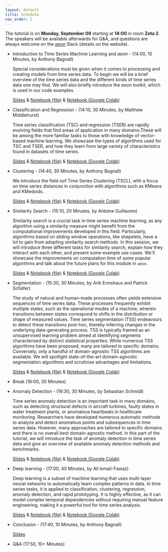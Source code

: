 ```yaml
---
layout: default
title: Schedule
nav_order: 2
---
```


The tutorial is on __Monday, September 09__ starting at __14:00__ in room __Zeta 2__. The speakers will be available afterwards for Q&A, and questions are always welcome on the [_aeon_](/https://www.aeon-toolkit.org/) Slack (details on the website).

- Introduction to Time Series Machine Learning and _aeon_ - (14:00, 10 Minutes, by Anthony Bagnall)

  Special considerations must be given when it comes to processing and creating models from time series data. To begin we will be a brief overview of the time series data and the different kinds of time series data one may find. We will also briefly introduce the _aeon_ toolkit, which is used in our code examples.

  [Slides](https://github.com/aeon-toolkit/aeon-tutorials/blob/main/ECML-2024/Slides/part1_introduction.pptx) & [Notebook (file)](https://github.com/aeon-toolkit/aeon-tutorials/blob/main/ECML-2024/Notebooks/part1_introduction.ipynb) & [Notebook (Google Colab)](https://colab.research.google.com/github/aeon-toolkit/aeon-tutorials/blob/main/ECML-2024/Notebooks/part1_introduction.ipynb) 

- Classification and Regression - (14:10, 30 Minutes, by Matthew Middlehurst)

  Time series classification (TSC) and regression (TSER) are rapidly evolving fields that find areas of application in many domains.These will be among the more familiar tasks to those with knowledge of vector-based machine learning. We showcase the types of algorithms used for TSC and TSER, and how they learn from large variety of characteristics found in datasets of time series.

  [Slides](https://github.com/aeon-toolkit/aeon-tutorials/blob/main/ECML-2024/Slides/part2_classification_regression.pptx) & [Notebook (file)](https://github.com/aeon-toolkit/aeon-tutorials/blob/main/ECML-2024/Notebooks/part2_classification_regression.ipynb) & [Notebook (Google Colab)](https://colab.research.google.com/github/aeon-toolkit/aeon-tutorials/blob/main/ECML-2024/Notebooks/part2_classification_regression.ipynb)  

- Clustering - (14:40, 30 Minutes, by Anthony Bagnall)

  We introduce the field oof Time Series Clustering (TSCL), with a focus on time series distances in conjunction with algorithms such as KMeans and KMedoids.

  [Slides](https://github.com/aeon-toolkit/aeon-tutorials/blob/main/ECML-2024/Slides/part3_clustering.pptx) & [Notebook (file)](https://github.com/aeon-toolkit/aeon-tutorials/blob/main/ECML-2024/Notebooks/part3_clustering.ipynb) & [Notebook (Google Colab)](https://colab.research.google.com/github/aeon-toolkit/aeon-tutorials/blob/main/ECML-2024/Notebooks/part3_clustering.ipynb)  
  
- Similarity Search - (15:10, 20 Minutes, by Antoine Guillaume)

  Similarity search is a crucial task in time series machine learning, as any algorithm using a similarity measure might benefit from the computational improvements developed in this field. Particularly, algorithms based on sliding window operations, like shapelets, have a lot to gain from adopting similarity search methods. In this session, we will introduce three different tasks for similarity search, explain how they interact with each other, and present some example use cases. We'll showcase the improvements on computation time of some popular algorithms and talk about the future plans for this module in `aeon`.

  [Slides](https://github.com/aeon-toolkit/aeon-tutorials/blob/main/ECML-2024/Slides/part4_similarity_search.pptx) & [Notebook (file)](https://github.com/aeon-toolkit/aeon-tutorials/blob/main/ECML-2024/Notebooks/part4_similarity_search.ipynb) & [Notebook (Google Colab)](https://colab.research.google.com/github/aeon-toolkit/aeon-tutorials/blob/main/ECML-2024/Notebooks/part4_similarity_search.ipynb)   


- Segmentation - (15:30, 30 Minutes, by Arik Ermshaus and Patrick Schäfer)

  The study of natural and human-made processes often yields extensive sequences of time series data. These processes frequently exhibit multiple states, such as the operational modes of a machine, wherein transitions between states correspond to shifts in the distribution or shape of measured values. Time series segmentation (TSS) endeavours to detect these transitions post-hoc, thereby inferring changes in the underlying data-generating process. TSS is typically framed as an unsupervised learning problem aimed at identifying segments characterised by distinct statistical properties. While numerous TSS algorithms have been proposed, many are tailored to specific domains. Conversely, only a handful of domain-agnostic TSS algorithms are available. We will spotlight state-of-the-art domain-agnostic segmentation algorithms and scrutinise advantages and limitations.

  [Slides](https://github.com/aeon-toolkit/aeon-tutorials/blob/main/ECML-2024/Slides/part5_segmentation.pptx) & [Notebook (file)](https://github.com/aeon-toolkit/aeon-tutorials/blob/main/ECML-2024/Notebooks/part5_segmentation.ipynb) & [Notebook (Google Colab)](https://colab.research.google.com/github/aeon-toolkit/aeon-tutorials/blob/main/ECML-2024/Notebooks/part5_segmentation.ipynb)  

- Break (16:00, 30 Minutes)

- Anomaly Detection - (16:30, 30 Minutes, by Sebastian Schmidl)

  Time series anomaly detection is an important task in many domains, such as detecting structural defects in aircraft turbines, faulty states in water treatment plants, or anomalous heartbeats in healthcare monitoring. Researchers have developed numerous automatic methods to analyze and detect anomalous points and subsequences in time series data. However, many approaches are tailored to specific domains and there is no overall best domain-agnostic method. In this part of the tutorial, we will introduce the task of anomaly detection in time series data and give an overview of available anomaly detection methods and benchmarks.

  [Slides](https://github.com/aeon-toolkit/aeon-tutorials/blob/main/ECML-2024/Slides/part6_anomaly_detection.pptx) & [Notebook (file)](https://github.com/aeon-toolkit/aeon-tutorials/blob/main/ECML-2024/Notebooks/part6_anomaly_detection.ipynb) & [Notebook (Google Colab)](https://colab.research.google.com/github/aeon-toolkit/aeon-tutorials/blob/main/ECML-2024/Notebooks/part6_anomaly_detection.ipynb)   
  
- Deep learning - (17:00, 40 Minutes, by Ali Ismail-Fawaz)

  Deep learning is a subset of machine learning that uses multi-layer neural networks to automatically learn complex patterns in data. In time series tasks, it is applied to classification, clustering, regression, anomaly detection, and rapid prototyping. It is highly effective, as it can model complex temporal dependencies without requiring manual feature engineering, making it a powerful tool for time series analysis.

  [Slides](https://github.com/aeon-toolkit/aeon-tutorials/blob/main/ECML-2024/Slides/part7_deep_learning.pdf) & [Notebook (file)](https://github.com/aeon-toolkit/aeon-tutorials/blob/main/ECML-2024/Notebooks/part7_deep_learning_based.ipynb) & [Notebook (Google Colab)](https://colab.research.google.com/github/aeon-toolkit/aeon-tutorials/blob/main/ECML-2024/Notebooks/part7_deep_learning_based.ipynb)  

- Conclusion - (17:40, 10 Minutes, by Anthony Bagnall)
  
  [Slides](https://github.com/aeon-toolkit/aeon-tutorials/blob/main/ECML-2024/Slides/part8_conclusion.pptx)

- Q&A (17:50, 10+ Minutes)
